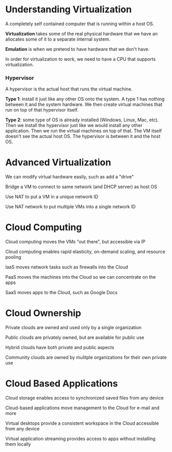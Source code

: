 # Understanding Virtualization

A completely self contained computer that is running within a host OS.

**Virtualization** takes some of the real physical hardware that we have an allocates some of it to a separate internal system.

**Emulation** is when we pretend to have hardware that we don't have.

In order for virtualization to work, we need to have a CPU that supports virtualization.

### Hypervisor

A hypervisor is the actual host that runs the virtual machine.

**Type 1**: install it just like any other OS onto the system. A type 1 has nothing between it and the system hardware. We then create virtual machines that run on top of that hypervisor itself.

**Type 2**: some type of OS is already installed (Windows, Linux, Mac, etc). Then we install the hypervisor just like we would install any other application. Then we run the virtual machines on top of that. The VM itself doesn't see the actual host OS. The hypervisor is between it and the host OS.

# Advanced Virtualization

We can modify virtual hardware easily, such as add a "drive"

Bridge a VM to connect to same network (and DHCP server) as host OS

Use NAT to put a VM in a unique network ID

Use NAT network to put multiple VMs into a single network ID

# Cloud Computing

Cloud computing moves the VMs "out there", but accessible via IP

Cloud computing enables rapid elasticity, on-demand scaling, and resource pooling

IaaS moves network tasks such as firewalls into the Cloud

PaaS moves the machines into the Cloud so we can concentrate on the apps

SaaS moves apps to the Cloud, such as Google Docs

# Cloud Ownership

Private clouds are owned and used only by a single organization

Public clouds are privately owned, but are available for public use

Hybrid clouds have both private and public aspects

Community clouds are owned by mulitple organizations for their own private use

# Cloud Based Applications

Cloud storage enables access to synchronized saved files from any device

Cloud-based applications move management to the Cloud for e-mail and more

Virtual desktops provide a consistent workspace in the Cloud accessible from any device

Virtual application streaming provides access to apps without installing them locally
